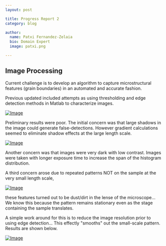 ```yaml
---
layout: post

title: Progress Report 2
category: blog

author:
  name: Patxi Fernandez-Zelaia
  bio: Domain Expert 
  image: patxi.png

---
```


## Image Processing

Current challenge is to develop an algorithm to capture microstructural features (grain boundaries) in an automated and accurate fashion. 

Previous updated included attempts as using thresholding and edge detection methods in Matlab to characterize images.

[![Image](http://matinfteam4.github.io/images/22/6.png)](http://matinfteam4.github.io/images/22/6.png)

Preliminary results were poor. The initial concern was that large shadows in the image could generate false-detections. However gradient calculations seemed to eliminate shadow effects at the large length scale.

[![Image](http://matinfteam4.github.io/images/22/processing/large.png)](http://matinfteam4.github.io/images/22/processing/large.png)

Another concern was that images were very dark with low contrast. Images were taken with longer exposure time to increase the span of the histogram distribution.

A third concern arose due to repeated patterns NOT on the sample at the very small length scale,

[![Image](http://matinfteam4.github.io/images/22/processing/dust.png)](http://matinfteam4.github.io/images/22/processing/dust.png)

these features turned out to be dust/dirt in the lense of the microscope... We know this because the pattern remains stationary even as the stage containing the sample translates.

A simple work around for this is to reduce the image resolution prior to using edge detection... This effectly "smooths" out the small-scale pattern. Results are shown below.

[![Image](http://matinfteam4.github.io/images/22/processing/1.png)](http://matinfteam4.github.io/images/22/processing/1.png)


